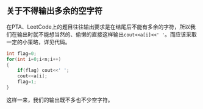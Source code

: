 ## 关于不得输出多余的空字符

在PTA、LeetCode上的题目往往输出要求是在结尾后不能有多余的字符，所以我们在输出时就不能想当然的、偷懒的直接这样输出`cout<<a[i]<<' '`。而应该采取一定的小策略，详见代码。

```c++
int flag=0;
for(int i=0;i<n;i++)
{
	if(flag) cout<<' ';
    cout<<a[i];
    flag=1;
}
```

这样一来，我们的输出既不多也不少空字符。

